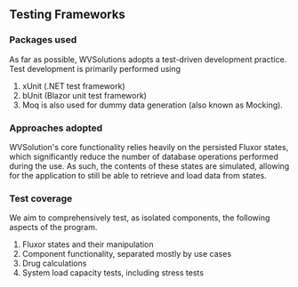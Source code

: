 ## Testing Frameworks

### Packages used

As far as possible, WVSolutions adopts a test-driven development practice. Test development is primarily performed using 
1. xUnit (.NET test framework)
2. bUnit (Blazor unit test framework)
3. Moq is also used for dummy data generation (also known as Mocking).

### Approaches adopted

WVSolution's core functionality relies heavily on the persisted Fluxor states, which significantly reduce the number of database operations performed during the use. As such, the contents of these states are simulated, allowing for the application to still be able to retrieve and load data from states.

### Test coverage

We aim to comprehensively test, as isolated components, the following aspects of the program.

1. Fluxor states and their manipulation
2. Component functionality, separated mostly by use cases
3. Drug calculations
4. System load capacity tests, including stress tests